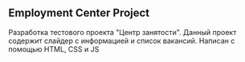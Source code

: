 ## Employment Center Project
Разработка тестового проекта "Центр занятости". Данный проект содержит слайдер с информацией и список вакансий.
Написан с помощью HTML, CSS и JS
